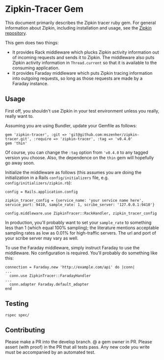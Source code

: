 # Zipkin-Tracer Gem
This document primarily describes the Zipkin tracer ruby gem.  For general information about Zipkin, including installation 
and usage, see the [Zipkin repository](https://github.com/twitter/zipkin).

This gem does two things:

* It provides Rack middleware which plucks Zipkin activity information out of incoming requests and sends it to 
Zipkin.  The middleware also puts Zipkin activity information in `Thread.current` so that it is available to the consuming
application.
* It provides Faraday middleware which puts Zipkin tracing information into outgoing requests, so long as those requests are made by a Faraday instance.

## Usage
First off, you shouldn't use Zipkin in your test environment unless you really, really want to.

Assuming you are using Bundler, update your Gemfile as follows:
```
gem 'zipkin-tracer', :git => 'git@github.com:mszenher/zipkin-tracer.git', :require => 'zipkin-tracer', :tag => 'v0.4.0'
gem 'thin'
```
Of course, you can change the `:tag` option from `'v0.4.0` to any tagged version you choose.  Also, the dependence on the `thin`
gem will hopefully go away soon.

Initialize the middleware as follows (this assumes you are doing the initialization in a Rails `config/initializers` file, e.g. 
`config/initializers/zipkin.rb`):
```
config = Rails.application.config

zipkin_tracer_config = {service_name: 'your service name here', service_port: 9410, sample_rate: 1, scribe_server: '127.0.0.1:9410'}

config.middleware.use ZipkinTracer::RackHandler, zipkin_tracer_config
```

In production, you'll probably want to set your `sample_rate` to something less than 1 (which equal 100% sampling); the 
literature mentions acceptable sampling rates as low as 0.01% for high-traffic servers.  The url and port of your scribe server may vary as well.

To use the Faraday middleware, simply instruct Faraday to use the middleware.  No configuration is required.  You'll probably do something like this:
```
connection = Faraday.new 'http://example.com/api' do |conn|
...
  conn.use ZipkinTracer::FaradayHandler
...
  conn.adapter Faraday.default_adapter
end
```

## Testing
```
rspec spec/
```

## Contributing

Please make a PR into the develop branch.  @ a gem owner in PR.  Please assert (with proof) in the PR that all tests pass.  Any new code you write must be accompanied by an automated test.
